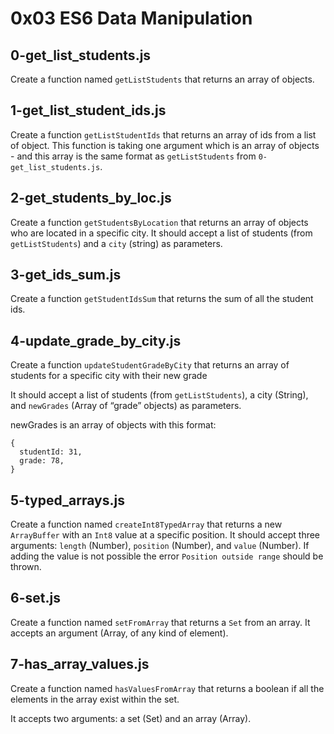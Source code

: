 # 0x03 ES6 Data Manipulation

## 0-get_list_students.js

Create a function named `getListStudents` that returns an array of objects.

## 1-get_list_student_ids.js

Create a function `getListStudentIds` that returns an array of ids from a list of object. This function is taking one argument which is an array of objects - and this array is the same format as `getListStudents` from `0-get_list_students.js`.

## 2-get_students_by_loc.js

Create a function `getStudentsByLocation` that returns an array of objects who are located in a specific city. It should accept a list of students (from `getListStudents`) and a `city` (string) as parameters.

## 3-get_ids_sum.js

Create a function `getStudentIdsSum` that returns the sum of all the student ids.

## 4-update_grade_by_city.js

Create a function `updateStudentGradeByCity` that returns an array of students for a specific city with their new grade

It should accept a list of students (from `getListStudents`), a city (String), and `newGrades` (Array of “grade” objects) as parameters.

newGrades is an array of objects with this format:

```
{
  studentId: 31,
  grade: 78,
}
```

## 5-typed_arrays.js

Create a function named `createInt8TypedArray` that returns a new `ArrayBuffer` with an `Int8` value at a specific position. It should accept three arguments: `length` (Number), `position` (Number), and `value` (Number). If adding the value is not possible the error `Position outside range` should be thrown.

## 6-set.js

Create a function named `setFromArray` that returns a `Set` from an array. It accepts an argument (Array, of any kind of element).

## 7-has_array_values.js
Create a function named `hasValuesFromArray` that returns a boolean if all the elements in the array exist within the set.

It accepts two arguments: a set (Set) and an array (Array).
